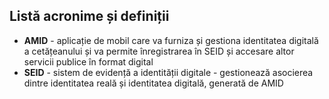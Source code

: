 ## Listă acronime și definiții

* **AMID** - aplicație de mobil care va furniza și gestiona identitatea digitală a cetățeanului și va permite înregistrarea în SEID și accesare altor servicii publice în format digital
* **SEID** - sistem de evidență a identității digitale - gestionează asocierea dintre identitatea reală și identitatea digitală, generată de AMID